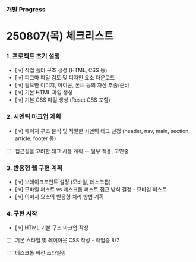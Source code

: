 ### 개발 Progress




# 250807(목) 체크리스트
### 1. 프로젝트 초기 설정
- [ v]  작업 폴더 구조 생성 (HTML, CSS 등)
- [ v]  피그마 파일 검토 및 디자인 요소 다운로드
- [ v]  필요한 이미지, 아이콘, 폰트 등의 자산 추출/준비
- [ v]  기본 HTML 파일 생성
- [ v]  기본 CSS 파일 생성 (Reset CSS 포함)

### 2. 시멘틱 마크업 계획
- [ v]  페이지 구조 분석 및 적절한 시멘틱 태그 선정 (header, nav, main, section, article, footer 등)
- [ ]  접근성을 고려한 태그 사용 계획 -- 일부 적용, 고민중

### 3. 반응형 웹 구현 계획

- [ v]  브레이크포인트 설정 (모바일, 데스크톱)
- [ v]  모바일 퍼스트 vs 데스크톱 퍼스트 접근 방식 결정 - 모바일 퍼스트 
- [ v]  이미지 요소의 반응형 처리 방법 계획

### 4. 구현 시작

- [ v]  HTML 기본 구조 마크업 작성
- [ ]  기본 스타일 및 레이아웃 CSS 작성 - 작업중 8/7
- [ ]  데스크톱 버전 스타일링


